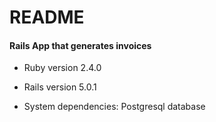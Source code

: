 # README
#### Rails App that generates invoices

* Ruby version 2.4.0
* Rails version 5.0.1


* System dependencies: Postgresql database
